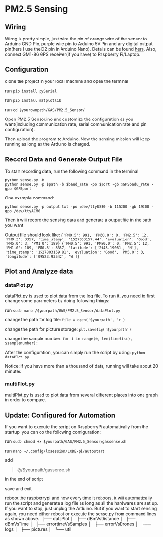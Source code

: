 
# PM2.5 Sensing
## Wiring
Wirng is pretty simple, just wire the pin of orange wire of the sensor to Arduino GND Pin, purple wire pin to Arduino 5V Pin and any digital output pin(here I use the D2 pin in Arduino Nano).
Details can be found [here](https://cdn-learn.adafruit.com/downloads/pdf/pm25-air-quality-sensor.pdf). Also, connect GM1-86 GPS receiver(if you have) to Raspberry Pi/Laptop.

## Configuration
clone the project in your local machine and open the terminal 

run ```pip install pySerial```

run ```pip install matplotlib```

run ```cd $yourownpath/GAS/PM2.5_Sensor/``` 

Open PM2.5 Sensor.ino and customize the configuration as you want(including communication rate, serial communication rate and pin configuration). 

Then upload the program to Arduino. Now the sensing mission will keep running as long as the Arduino is charged.

## Record Data and Generate Output File
To start recording data, run the following command in the terminal
```shell
python sense.py -h
python sense.py -p $path -b $baud_rate -po $port -gb $GPSbadu_rate -gpo $GPSport
```
One example command:

``
python sense.py -p output.txt -po /dev/ttyUSB0 -b 115200 -gb 19200 -gpo /dev/ttyACM0
``

Then it will record the sensing data and generate a output file in the path you want

Output file should look like:
``
{'PM0.5': 991, 'PM50.0': 0, 'PM2.5': 12, 'PM0.3': 3357, 'time_stamp': '1527803157.44', 'evaluation': 'Good', 'PM5.0': 3, 'PM1.0': 189}
{'PM0.5': 991, 'PM50.0': 0, 'PM2.5': 12, 'PM1.0': 189, 'PM0.3': 3357, 'latitude': ['2943.19061', 'N'], 'time_stamp': '1527803159.81', 'evaluation': 'Good', 'PM5.0': 3, 'longitude': ['09523.93542', 'W']}
`` 
## Plot and Analyze data 
### dataPlot.py
dataPlot.py is used to plot data from the log file. To run it, you need to first change some parameters by doing following things:

run ```sudo nano /$yourpath/GAS/PM2.5_Sensor/dataPlot.py```

change the path for log file: ```file = open('$yourpath', 'r')```

change the path for picture storage: ```plt.savefig('$yourpath')```

change the sample number: ```for i in range(0, len(linelist), $samplenumber): ```

After the configuration, you can simply run the script by using:
```python dataPlot.py```

Notice: If you have more than a thousand of data, running will take about 20 minutes

### multiPlot.py
multiPlot.py is used to plot data from several different places into one graph in order to compare.

## Update: Configured for Automation
If you want to execute the script on RaspberryPi automatically from the startup, you can do the following configuration:

run ```sudo chmod +x $yourpath/GAS/PM2.5_Sensor/gassense.sh```
 
run ```nano ~/.config/lxsession/LXDE-pi/autostart``` 

add
> @/$yourpath/gassense.sh 

in the end of script

save and exit

reboot the raspberrypi and now every time it reboots, it will automatically run the script and generate a log file as long as all the hardwares are set up. If you want to stop, just unplug the Arduino. But if you want to start sensing again, you need either reboot or execute the sense.py from command lines as shown above.
.
├── dataPlot
│   ├── dBmVsDistance
│   ├── dBmVsTime
│   ├── errortimeVsSamples
│   ├── errorVsDrones
│   ├── logs
│   ├── pictures
│   └── util

